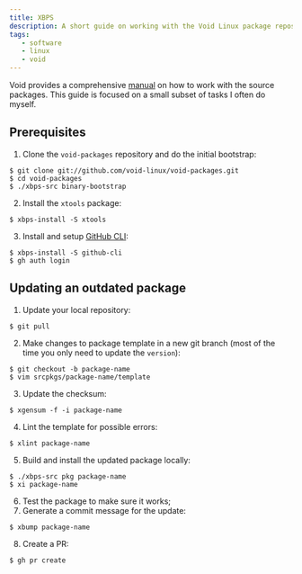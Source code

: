 ```yaml
---
title: XBPS
description: A short guide on working with the Void Linux package repository.
tags:
   - software
   - linux
   - void
---
```



Void provides a comprehensive [manual][manual] on how to work with the source packages.
This guide is focused on a small subset of tasks I often do myself.

[manual]: https://github.com/void-linux/void-packages/blob/master/Manual.md

## Prerequisites

1. Clone the `void-packages` repository and do the initial bootstrap:

```
$ git clone git://github.com/void-linux/void-packages.git
$ cd void-packages
$ ./xbps-src binary-bootstrap
```

2. Install the `xtools` package:

```
$ xbps-install -S xtools
```

3. Install and setup [GitHub CLI](https://cli.github.com/):

```
$ xbps-install -S github-cli
$ gh auth login
```

## Updating an outdated package

1. Update your local repository:

```
$ git pull
```

2. Make changes to package template in a new git branch (most of the time you
   only need to update the `version`):

```
$ git checkout -b package-name
$ vim srcpkgs/package-name/template
```

3. Update the checksum:

```
$ xgensum -f -i package-name
```

4. Lint the template for possible errors:

```
$ xlint package-name
```

5. Build and install the updated package locally:

```
$ ./xbps-src pkg package-name
$ xi package-name
```

6. Test the package to make sure it works;
7. Generate a commit message for the update:

```
$ xbump package-name
```

8. Create a PR:

```
$ gh pr create
```
